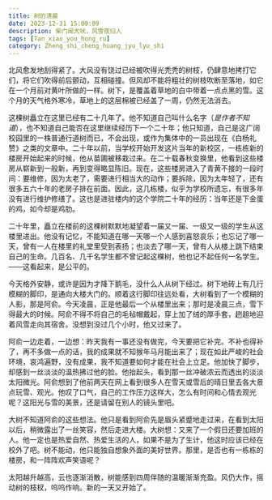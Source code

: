 ```yaml
---
title: 树的清晨
date: 2023-12-31 15:00:09
description: 柴门闻犬吠，风雪夜归人
tags: [Tan_xiao_you_hong_ru]
category: Zheng_shi_cheng_huang_jyu_lyu_shi
---
```

北风愈发地刮得紧了。大风没有饶过已经被吹得光秃秃的树枝，仍肆意地拷打它们，将它们吹得前后颤动，互相碰撞。但风却不能将粗壮的树枝吹断至落地，如它在一个月前对黄叶所做的一样。树下，是覆盖着草地的白中带着一点点黑的雪。这个月的天气格外寒冷，草地上的这层棉被已经盖了一周，仍然无法消去。

这棵树矗立在这里已经有二十几年了。他不知道自己叫什么名字（_是作者不知道_），也不知道自己能否在这里继续经历下一个二十年；他只知道，自己是这广阔校园里的一株普通行道树而已，不会出现，或作为集体中的一员出现在《白杨礼赞》之类的文章中。二十年以前，当学校开始开发这片当年的新校区，一栋栋新的楼房开始起来的时候，他从苗圃被移栽过来。在二十载春秋变换里，他看到这些楼房从崭新到一般新，再到变得略显陈旧。现在，这些楼房进入了青黄不接的一段时间：要维修，因为太老了，需要进行相当大的动作；要拆除，因为太年轻了，还有很多五六十年的老房子排在前面。因此，这几栋楼，似乎为学校所遗忘，有很多年没有进行维护修缮了。这也是进驻楼内的这个学院二十年的经历：当年还是下金蛋的鸡，如今却是鸡肋。

二十年里，矗立在楼前的这棵树默默地凝望着一届又一届、一级又一级的学生从这楼里进出。他没有记忆，不能知道在哪一天哪一个人感到喜怒哀乐；也忘记了哪一天，曾有一人在楼里的礼堂里受到表扬；也淡去了哪一天，曾有人从楼上跳下结束自己的生命。几百名、几千名学生都不曾记起这棵树，他也记不起任何一名学生。——这看起来，是公平的。

今天格外安静，或许是因为才降下鹅毛，没什么人从树下经过。树下地砖上有几行模糊的脚印，是通向大楼大门的。顺着这行脚印往远处看，大树看到了一个模糊的人影，那是阿俞。今天凌晨，正是他最后一个从楼里出来；那时是凌晨三点，雪下得最大的时候。阿俞不得不将自己的毛毡帽戴起，穿上加了绒的厚手套，趔趄地迎着风雪走向其宿舍。没想到没过几个小时，他又过来了。

阿俞一边走着，一边想：昨天我有一事还没有做完，今天要把它补完。不补也得补了，再不多做一点的话，我的成果就不知猴年马月能出来了；现在如此严峻的社会环境，哀鸿遍野，没有成果，我不知道要如何才能在社会上立足。他加快了脚步，却感到一丝淡淡的温热拂过他的脸。他抬起头，看到那一丝冲破浓云而透出的淡淡太阳微光。阿俞想到了他前两天在网上看到很多人在雪天或雪后的晴日里去各大景点玩雪、观光。他叹了口气，自己的工作压力这样大，怎么有时间和心情去观光呢？这阳光与雪的美景，还是请留在别人的镜头里吧。

大树不知道阿俞的这些想法。他只是看到阿俞先是眉头紧蹙地走过来，在看到太阳以后，稍微露出了一丝笑容，然后走进大楼。大树想：又来了一个假日还要加班的人。他一定也是热爱自然、热爱生活的人，如果不是为了生计，他这时应该已经在校外了吧。树不能动，他只能独自想象外面的美好世界。那里，是否也有一栋栋的楼房，和一阵阵欢声笑语呢？

太阳越升越高，云也逐渐消散，树能感到四周伴随的温暖渐渐充盈。风仍大作，摇动树的枝杈，呜呜作响。新的一天又开始了。
